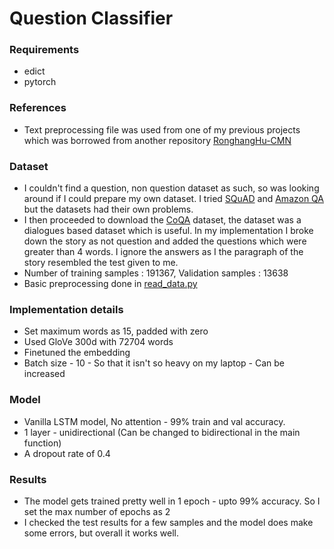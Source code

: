 # Question Classifier

### Requirements
* edict
* pytorch 


### References
* Text preprocessing file was used from one of my previous projects which was borrowed from another repository
[RonghangHu-CMN](https://github.com/ronghanghu/cmn/blob/master/util/text_processing.py)


### Dataset 
* I couldn't find a question, non question dataset as such, so was looking around if I could prepare my own 
dataset. I tried [SQuAD](https://rajpurkar.github.io/SQuAD-explorer/) and [Amazon QA](http://jmcauley.ucsd.edu/data/amazon/qa/) but 
the datasets had their own problems.
* I then proceeded to download the [CoQA](https://stanfordnlp.github.io/coqa/) dataset, the dataset was 
a dialogues based dataset which is useful. In my implementation I broke down the story as not question and 
added the questions which were greater than 4 words. I ignore the answers as I the paragraph of the 
story resembled the test given to me.
* Number of training samples : 191367, Validation samples : 13638
* Basic preprocessing done in [read_data.py](read_data.py)


### Implementation details
* Set maximum words as 15, padded with zero
* Used GloVe 300d with 72704 words
* Finetuned the embedding
* Batch size - 10 - So that it isn't so heavy on my laptop - Can be increased


### Model
* Vanilla LSTM model, No attention - 99% train and val accuracy. 
* 1 layer - unidirectional (Can be changed to bidirectional in the main function)
* A dropout rate of 0.4


### Results
* The model gets trained pretty well in 1 epoch - upto 99% accuracy. So I set the max number of epochs as 2
* I checked the test results for a few samples and the model does make some errors, but overall it works well.
